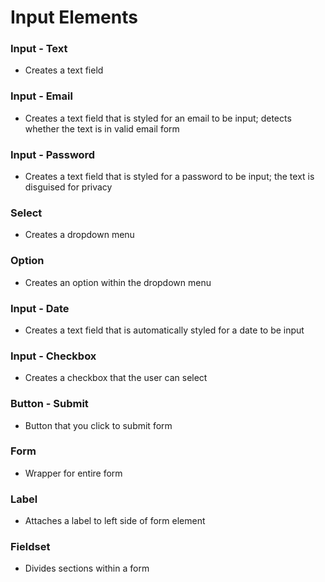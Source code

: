 # Input Elements

### Input - Text
* Creates a text field

### Input - Email
* Creates a text field that is styled for an email to be input; detects whether the text is in valid email form

### Input - Password
* Creates a text field that is styled for a password to be input; the text is disguised for privacy

### Select
* Creates a dropdown menu

### Option
* Creates an option within the dropdown menu

### Input - Date
* Creates a text field that is automatically styled for a date to be input

### Input - Checkbox
* Creates a checkbox that the user can select

### Button - Submit
* Button that you click to submit form

### Form
* Wrapper for entire form

### Label
* Attaches a label to left side of form element

### Fieldset
* Divides sections within a form